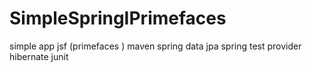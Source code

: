 # SimpleSpringIPrimefaces
simple app  jsf (primefaces )
maven 
spring data jpa
spring test
provider hibernate 
junit 

